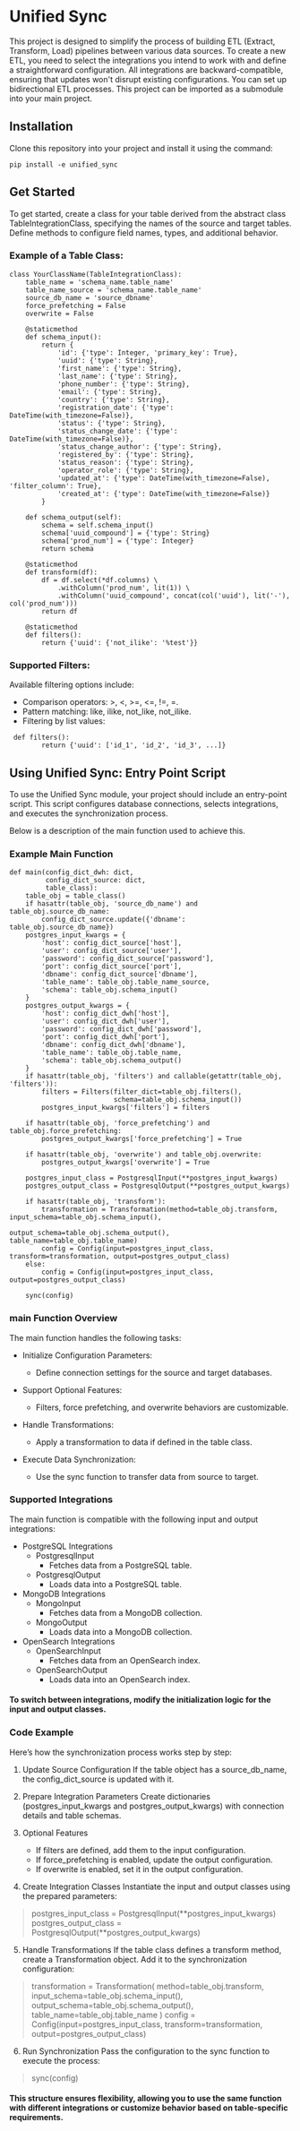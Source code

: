 # Unified Sync

This project is designed to simplify the process of building ETL (Extract, Transform, Load) pipelines between various
data sources. To create a new ETL, you need to select the integrations you intend to work with and define a
straightforward configuration. All integrations are backward-compatible, ensuring that updates won't disrupt existing
configurations. You can set up bidirectional ETL processes. This project can be imported as a submodule into your main
project.

## Installation

Clone this repository into your project and install it using the command:

```
pip install -e unified_sync
```

## Get Started

To get started, create a class for your table derived from the abstract class TableIntegrationClass, specifying the
names of the source and target tables. Define methods to configure field names, types, and additional behavior.

### Example of a Table Class:

```
class YourClassName(TableIntegrationClass):
    table_name = 'schema_name.table_name'
    table_name_source = 'schema_name.table_name'
    source_db_name = 'source_dbname'
    force_prefetching = False
    overwrite = False

    @staticmethod
    def schema_input():
        return {
            'id': {'type': Integer, 'primary_key': True},
            'uuid': {'type': String},
            'first_name': {'type': String},
            'last_name': {'type': String},
            'phone_number': {'type': String},
            'email': {'type': String},
            'country': {'type': String},
            'registration_date': {'type': DateTime(with_timezone=False)},
            'status': {'type': String},
            'status_change_date': {'type': DateTime(with_timezone=False)},
            'status_change_author': {'type': String},
            'registered_by': {'type': String},
            'status_reason': {'type': String},
            'operator_role': {'type': String},
            'updated_at': {'type': DateTime(with_timezone=False), 'filter_column': True},
            'created_at': {'type': DateTime(with_timezone=False)}
        }

    def schema_output(self):
        schema = self.schema_input()
        schema['uuid_compound'] = {'type': String}
        schema['prod_num'] = {'type': Integer}
        return schema

    @staticmethod
    def transform(df):
        df = df.select(*df.columns) \
            .withColumn('prod_num', lit(1)) \
            .withColumn('uuid_compound', concat(col('uuid'), lit('-'), col('prod_num')))
        return df

    @staticmethod
    def filters():
        return {'uuid': {'not_ilike': '%test'}}
```

### Supported Filters:

Available filtering options include:

* Comparison operators: >, <, >=, <=, !=, =.
* Pattern matching: like, ilike, not_like, not_ilike.
* Filtering by list values:

```
 def filters():
        return {'uuid': ['id_1', 'id_2', 'id_3', ...]}
```

## Using Unified Sync: Entry Point Script

To use the Unified Sync module, your project should include an entry-point script. This script configures database
connections, selects integrations, and executes the synchronization process.

Below is a description of the main function used to achieve this.

### Example Main Function

```
def main(config_dict_dwh: dict,
         config_dict_source: dict,
         table_class):
    table_obj = table_class()
    if hasattr(table_obj, 'source_db_name') and table_obj.source_db_name:
        config_dict_source.update({'dbname': table_obj.source_db_name})
    postgres_input_kwargs = {
        'host': config_dict_source['host'],
        'user': config_dict_source['user'],
        'password': config_dict_source['password'],
        'port': config_dict_source['port'],
        'dbname': config_dict_source['dbname'],
        'table_name': table_obj.table_name_source,
        'schema': table_obj.schema_input()
    }
    postgres_output_kwargs = {
        'host': config_dict_dwh['host'],
        'user': config_dict_dwh['user'],
        'password': config_dict_dwh['password'],
        'port': config_dict_dwh['port'],
        'dbname': config_dict_dwh['dbname'],
        'table_name': table_obj.table_name,
        'schema': table_obj.schema_output()
    }
    if hasattr(table_obj, 'filters') and callable(getattr(table_obj, 'filters')):
        filters = Filters(filter_dict=table_obj.filters(),
                          schema=table_obj.schema_input())
        postgres_input_kwargs['filters'] = filters

    if hasattr(table_obj, 'force_prefetching') and table_obj.force_prefetching:
        postgres_output_kwargs['force_prefetching'] = True

    if hasattr(table_obj, 'overwrite') and table_obj.overwrite:
        postgres_output_kwargs['overwrite'] = True

    postgres_input_class = PostgresqlInput(**postgres_input_kwargs)
    postgres_output_class = PostgresqlOutput(**postgres_output_kwargs)

    if hasattr(table_obj, 'transform'):
        transformation = Transformation(method=table_obj.transform, input_schema=table_obj.schema_input(),
                                        output_schema=table_obj.schema_output(), table_name=table_obj.table_name)
        config = Config(input=postgres_input_class, transform=transformation, output=postgres_output_class)
    else:
        config = Config(input=postgres_input_class, output=postgres_output_class)

    sync(config)
```

### main Function Overview

The main function handles the following tasks:

* Initialize Configuration Parameters:
    - Define connection settings for the source and target databases.

* Support Optional Features:
    - Filters, force prefetching, and overwrite behaviors are customizable.

* Handle Transformations:
    - Apply a transformation to data if defined in the table class.

* Execute Data Synchronization:
    - Use the sync function to transfer data from source to target.

### Supported Integrations

The main function is compatible with the following input and output integrations:

* PostgreSQL Integrations
    - PostgresqlInput
        - Fetches data from a PostgreSQL table.
    - PostgresqlOutput
        - Loads data into a PostgreSQL table.
* MongoDB Integrations
    - MongoInput
        - Fetches data from a MongoDB collection.
    - MongoOutput
        - Loads data into a MongoDB collection.
* OpenSearch Integrations
    - OpenSearchInput
        - Fetches data from an OpenSearch index.
    - OpenSearchOutput
        - Loads data into an OpenSearch index.

#### To switch between integrations, modify the initialization logic for the input and output classes.

### Code Example

Here’s how the synchronization process works step by step:

1. Update Source Configuration
   If the table object has a source_db_name, the config_dict_source is updated with it.
2. Prepare Integration Parameters
   Create dictionaries (postgres_input_kwargs and postgres_output_kwargs) with connection details and table schemas.
3. Optional Features

    * If filters are defined, add them to the input configuration.
    * If force_prefetching is enabled, update the output configuration.
    * If overwrite is enabled, set it in the output configuration.
4. Create Integration Classes
   Instantiate the input and output classes using the prepared parameters:

> postgres_input_class = PostgresqlInput(**postgres_input_kwargs)
> postgres_output_class = PostgresqlOutput(**postgres_output_kwargs)

5. Handle Transformations
   If the table class defines a transform method, create a Transformation object. Add it to the synchronization
   configuration:

> transformation = Transformation(
> method=table_obj.transform,
> input_schema=table_obj.schema_input(),
> output_schema=table_obj.schema_output(),
> table_name=table_obj.table_name
)
> config = Config(input=postgres_input_class, transform=transformation, output=postgres_output_class)

6. Run Synchronization
   Pass the configuration to the sync function to execute the process:

> sync(config)

#### This structure ensures flexibility, allowing you to use the same function with different integrations or customize behavior based on table-specific requirements.